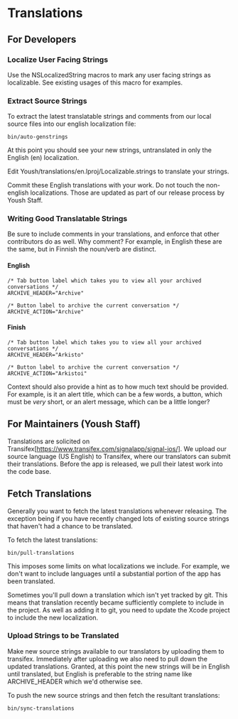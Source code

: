 # Translations

## For Developers

### Localize User Facing Strings

Use the NSLocalizedString macros to mark any user facing strings as
localizable. See existing usages of this macro for examples.

### Extract Source Strings

To extract the latest translatable strings and comments from our local source
files into our english localization file:

    bin/auto-genstrings

At this point you should see your new strings, untranslated in only the English
(en) localization.

Edit Yoush/translations/en.lproj/Localizable.strings to translate your strings.

Commit these English translations with your work. Do not touch the non-english
localizations. Those are updated as part of our release process by Yoush
Staff.

### Writing Good Translatable Strings

Be sure to include comments in your translations, and enforce that other
contributors do as well.  Why comment? For example, in English these are
the same, but in Finnish the noun/verb are distinct.

#### English

    /* Tab button label which takes you to view all your archived conversations */
    ARCHIVE_HEADER="Archive"
    
    /* Button label to archive the current conversation */
    ARCHIVE_ACTION="Archive"

#### Finish

    /* Tab button label which takes you to view all your archived conversations */
    ARCHIVE_HEADER="Arkisto"

    /* Button label to archive the current conversation */
    ARCHIVE_ACTION="Arkistoi"

Context should also provide a hint as to how much text should be
provided. For example, is it an alert title, which can be a few words, a
button, which must be *very* short, or an alert message, which can be a
little longer?

## For Maintainers (Yoush Staff)

Translations are solicited on Transifex[https://www.transifex.com/signalapp/signal-ios/]. We
upload our source language (US English) to Transifex, where our
translators can submit their translations. Before the app is released,
we pull their latest work into the code base.

## Fetch Translations

Generally you want to fetch the latest translations whenever releasing. The
exception being if you have recently changed lots of existing source strings 
that haven't had a chance to be translated.

To fetch the latest translations:

    bin/pull-translations

This imposes some limits on what localizations we include. For example,
we don't want to include languages until a substantial portion of the
app has been translated.

Sometimes you'll pull down a translation which isn't yet tracked by git.
This means that translation recently became sufficiently complete to
include in the project. As well as adding it to git, you need to update
the Xcode project to include the new localization.

### Upload Strings to be Translated

Make new source strings available to our translators by uploading them
to transifex. Immediately after uploading we also need to pull down the 
updated translations. Granted, at this point the new strings will be in 
English until translated, but English is preferable to the string name 
like ARCHIVE_HEADER which we'd otherwise see.

To push the new source strings and then fetch the resultant translations:

    bin/sync-translations

